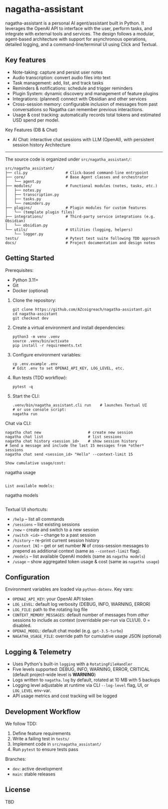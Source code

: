 # nagatha-assistant

nagatha-assistant is a personal AI agent/assistant built in Python. It leverages the OpenAI API to interface with the user, perform tasks, and integrate with external tools and services. The design follows a modular, agent-based architecture with support for asynchronous operations, detailed logging, and a command-line/terminal UI using Click and Textual.

Key features
------------
- Note-taking: capture and persist user notes
- Audio transcription: convert audio files into text
- Task management: add, list, and track tasks
- Reminders & notifications: schedule and trigger reminders
- Plugin System: dynamic discovery and management of feature plugins
- Integrations: (planned) connect with Obsidian and other services
- Cross-session memory: configurable inclusion of messages from past
  conversations so Nagatha can remember previous interactions.
- Usage & cost tracking: automatically records total tokens and estimated USD
  spend per model.

Key Features (DB & Chat)
- AI Chat: interactive chat sessions with LLM (OpenAI), with persistent session history
Architecture
------------
The source code is organized under `src/nagatha_assistant/`:

```
src/nagatha_assistant/
├── cli.py                 # Click-based command-line entrypoint
├── core/                  # Base Agent classes and orchestrator
│   └── agent.py
├── modules/               # Functional modules (notes, tasks, etc.)
│   ├── notes.py
│   ├── transcription.py
│   ├── tasks.py
│   └── reminders.py
├── plugins/               # Plugin modules for custom features
│   └── (template plugin files)
├── integrations/          # Third-party service integrations (e.g. Obsidian)
│   └── obsidian.py
└── utils/                 # Utilities (logging, helpers)
    └── logger.py
tests/                     # Pytest test suite following TDD approach
docs/                      # Project documentation and design notes
```

Getting Started
---------------

Prerequisites:
- Python 3.11+
- Git
- Docker (optional)

1. Clone the repository:

   ```
   git clone https://github.com/AZcoigreach/nagatha-assistant.git
   cd nagatha-assistant
   git checkout dev
   ```

2. Create a virtual environment and install dependencies:

   ```
   python3 -m venv .venv
   source .venv/bin/activate
   pip install -r requirements.txt
   ```

3. Configure environment variables:

   ```
   cp .env.example .env
   # Edit .env to set OPENAI_API_KEY, LOG_LEVEL, etc.
   ```

4. Run tests (TDD workflow):

   ```
   pytest -q
   ```

5. Start the CLI:

   ```
   .venv/bin/nagatha_assistant.cli run    # launches Textual UI
   # or use console script:
   nagatha run
   ```

Chat via CLI:

   ```
   nagatha chat new                     # create new session
   nagatha chat list                    # list sessions
   nagatha chat history <session_id>    # show session history
   # Send a message and include the last 15 messages from *other* sessions
   nagatha chat send <session_id> "Hello" --context-limit 15

Show cumulative usage/cost:

   ```
   nagatha usage
   ```

List available models:

   ```
   nagatha models
   ```
   ```

Textual UI shortcuts:

   * `/help`         – list all commands  
   * `/sessions`     – list existing sessions  
   * `/new`          – create and switch to a new session  
   * `/switch <id>`  – change to a past session  
   * `/history`      – re-print current session history  
   * `/context [N]`  – get or set number **N** of cross-session messages to
     prepend as additional context (same as `--context-limit` flag).
   * `/models`       – list available OpenAI models (same as `nagatha models`)  
   * `/usage`        – show aggregated token usage & cost (same as `nagatha usage`)

Configuration
-------------
Environment variables are loaded via `python-dotenv`. Key vars:
- `OPENAI_API_KEY`: your OpenAI API token
- `LOG_LEVEL`: default log verbosity (DEBUG, INFO, WARNING, ERROR)
- `LOG_FILE`: path to the rotating log file
- `CONTEXT_MEMORY_MESSAGES`: default number of messages from *other* sessions
  to include as context (overridable per-run via CLI/UI). 0 = disabled.
- `OPENAI_MODEL`: default chat model (e.g. `gpt-3.5-turbo`)
- `NAGATHA_USAGE_FILE`: override path for cumulative usage JSON (optional)


Logging & Telemetry
-------------------
- Uses Python's built-in `logging` with a `RotatingFileHandler`
- Five levels supported: DEBUG, INFO, WARNING, ERROR, CRITICAL (default
  project-wide level is **WARNING**)
- Logs written to `nagatha.log` by default, rotated at 10 MB with 5 backups
- Logging level adjustable at runtime via CLI `--log-level` flag, UI, or
  `LOG_LEVEL` env-var.
- API usage metrics and cost tracking will be logged

Development Workflow
--------------------
We follow TDD:
1. Define feature requirements
2. Write a failing test in `tests/`
3. Implement code in `src/nagatha_assistant/`
4. Run `pytest` to ensure tests pass

Branches:
- `dev`: active development
- `main`: stable releases

License
-------
TBD